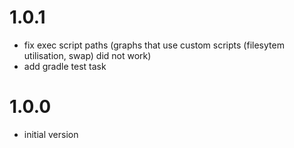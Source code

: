 # 1.0.1
+ fix exec script paths (graphs that use custom scripts (filesytem utilisation, swap) did not work)
+ add gradle test task

# 1.0.0
+ initial version
